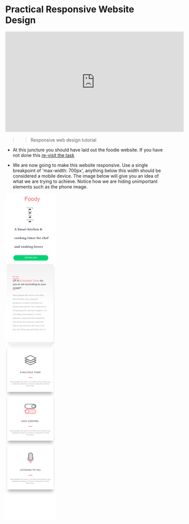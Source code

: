 # Practical Responsive Website Design 



<iframe width="560" height="315" src="https://www.youtube.com/embed/hR9eDirLcpU" frameborder="0" allow="autoplay; encrypted-media" allowfullscreen></iframe>

>> Responsive web design tutorial 

- At this juncture you should have laid out the foodie website. If you have not done this [re-visit the task](../2_the_web_what_it_is_who_owns_it/practical.md)



- We are now going to make this website responsive. Use a single breakpoint of 'max-width: 700px', anything below this width should be considered a mobile device. The image below will give you an idea of what we are trying to achieve.   Notice how we are hiding unimportant elements such as the phone image. 



![](assets/mobile.png)


